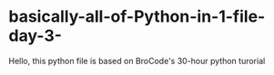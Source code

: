 # basically-all-of-Python-in-1-file-day-3-
Hello, this python file is based on BroCode's 30-hour python turorial
